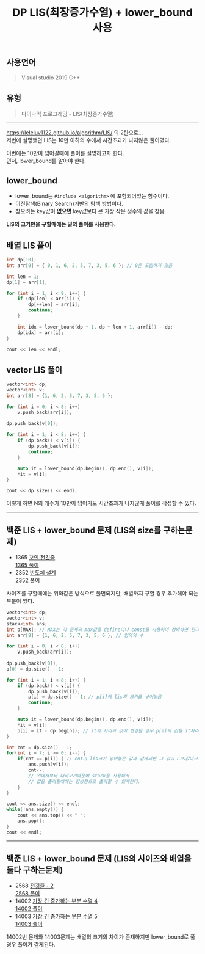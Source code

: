 ﻿---
title: "DP LIS(최장증가수열) + lower_bound 사용"
categories: Algorithm
comments: true
---

## 사용언어
 > Visual studio 2019 C++ 

## 유형
  > 다이나믹 프로그래밍 - LIS(최장증가수열)

***

<https://leleluv1122.github.io/algorithm/LIS/> 의 2탄으로...  
저번에 설명했던 LIS는 10만 이하의 수에서 시간초과가 나지않은 풀이였다.

이번에는 10만이 넘어갈때에 풀이를 설명하고자 한다.  
먼저, lower_bound를 알아야 한다.

## lower_bound
 - lower_bound는 `#include <algorithm>` 에 포함되어있는 함수이다.
 - 이진탐색(Binary Search)기반의 탐색 방법이다.
 - 찾으려는 key값이 **없으면** key값보다 큰 가장 작은 정수의 값을 찾음.


**LIS의 크기만을 구할때에는 밑의 풀이를 사용한다.**

## 배열 LIS 풀이

```c++
int dp[10];
int arr[9] = { 0, 1, 6, 2, 5, 7, 3, 5, 6 }; // 0은 포함하지 않음

int len = 1;
dp[1] = arr[1];

for (int i = 1; i < 9; i++) {
	if (dp[len] < arr[i]) {
		dp[++len] = arr[i];
		continue;
	}

	int idx = lower_bound(dp + 1, dp + len + 1, arr[i]) - dp;
	dp[idx] = arr[i];
}

cout << len << endl;
```


## vector LIS 풀이

```c++
vector<int> dp;
vector<int> v;
int arr[8] = {1, 6, 2, 5, 7, 3, 5, 6 };

for (int i = 0; i < 8; i++)
	v.push_back(arr[i]);
	
dp.push_back(v[0]);

for (int i = 1; i < 8; i++) {
	if (dp.back() < v[i]) {
		dp.push_back(v[i]);
		continue;
	}

	auto it = lower_bound(dp.begin(), dp.end(), v[i]);
	*it = v[i];
}

cout << dp.size() << endl;
```


이렇게 하면 N의 개수가 10만이 넘어가도 시간초과가 나지않게 풀이를 작성할 수 있다.

***
## 백준 LIS + lower_bound 문제 (LIS의 size를 구하는문제)
 - 1365 [꼬인 전깃줄](https://www.acmicpc.net/problem/1365)  
   [1365 풀이](https://github.com/leleluv1122/Algorithm/blob/master/_BAEKJOON_/_BAEKJOON_/1365_%EA%BC%AC%EC%9D%B8_%EC%A0%84%EA%B9%83%EC%A4%84.cpp)  
 - 2352 [반도체 설계](https://www.acmicpc.net/problem/2352)  
   [2352 풀이](https://github.com/leleluv1122/Algorithm/blob/master/_BAEKJOON_/_BAEKJOON_/2352_%EB%B0%98%EB%8F%84%EC%B2%B4_%EC%84%A4%EA%B3%84.cpp)  


사이즈를 구할때에는 위와같은 방식으로 풀면되지만, 배열까지 구할 경우 추가해야 되는 부분이 있다.

```c++
vector<int> dp;
vector<int> v;
stack<int> ans;
int p[MAX]; // MAX는 각 문제의 max값을 define이나 const를 사용하여 정의하면 된다.
int arr[8] = {1, 6, 2, 5, 7, 3, 5, 6 }; // 임의의 수

for (int i = 0; i < 8; i++)
	v.push_back(arr[i]);
	
dp.push_back(v[0]);
p[0] = dp.size() - 1;

for (int i = 1; i < 8; i++) {
	if (dp.back() < v[i]) {
		dp.push_back(v[i]);
		p[i] = dp.size() - 1; // p[i]에 lis의 크기를 넣어놓음
		continue;
	}

	auto it = lower_bound(dp.begin(), dp.end(), v[i]);
	*it = v[i];
	p[i] = it - dp.begin(); // it의 자리의 값이 변경될 경우 p[i]의 값을 it자리값으로 바꿔줌
}

int cnt = dp.size() - 1;
for(int i = 7; i >= 0; i--) {
	if(cnt == p[i]) { // cnt가 lis크기 넣어놓은 값과 같게되면 그 값이 LIS값이므로 push
		ans.push(v[i]); 
		cnt--;
		// 위에서부터 내려오기때문에 stack을 사용해서 
		// 값을 출력할때에는 정방향으로 출력할 수 있게한다.
	}
}

cout << ans.size() << endl;
while(!ans.empty()) {
	cout << ans.top() << " ";
	ans.pop();
}
cout << endl;
```


***
## 백준 LIS + lower_bound 문제 (LIS의 사이즈와 배열을 둘다 구하는문제)
 - 2568 [전깃줄 - 2](https://www.acmicpc.net/problem/2568)  
   [2568 풀이](https://github.com/leleluv1122/Algorithm/blob/master/_BAEKJOON_/_BAEKJOON_/2568_%EC%A0%84%EA%B9%83%EC%A4%842.cpp)
 - 14002 [가장 긴 증가하는 부분 수열 4](https://www.acmicpc.net/problem/14002)  
   [14002 풀이](https://github.com/leleluv1122/Algorithm/blob/master/_BAEKJOON_/_BAEKJOON_/14002_%EA%B0%80%EC%9E%A5%EA%B8%B4%EC%A6%9D%EA%B0%80%ED%95%98%EB%8A%94%EB%B6%80%EB%B6%84%EC%88%98%EC%97%B44.cpp)
 - 14003 [가장 긴 증가하는 부분 수열 5](https://www.acmicpc.net/problem/14003)  
   [14003 풀이](https://github.com/leleluv1122/Algorithm/blob/master/_BAEKJOON_/_BAEKJOON_/14003_%EA%B0%80%EC%9E%A5%EA%B8%B4%EC%A6%9D%EA%B0%80%ED%95%98%EB%8A%94%EB%B6%80%EB%B6%84%EC%88%98%EC%97%B45.cpp)

14002번 문제와 14003문제는 배열의 크기의 차이가 존재하지만 lower_bound로 풀 경우 풀이가 같게된다.

